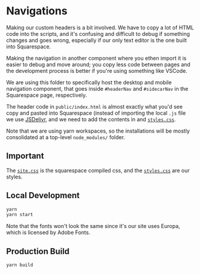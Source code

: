# Navigations

Making our custom headers is a bit involved. We have to copy a lot of HTML code
into the scripts, and it's confusing and difficult to debug if something changes
and goes wrong, especially if our only text editor is the one built into
Squarespace.

Making the navigation in another component where you ethen import it is easier to debug and move around;
you copy less code between pages and the development process is better if you're
using something like VSCode.

We are using this folder to specifically host the desktop and mobile navigation component,
that goes inside `#headerNav` and `#sidecarNav` in the Squarespace page, respectively.

The header code in `public/index.html` is almost exactly what you'd see copy and
pasted into Squarespace (instead of importing the local `.js` file we use
[JSDelivr](https://www.jsdelivr.com/), and we need to add the contents in and [`styles.css`](./public/styles.css).

Note that we are using yarn workspaces, so the installations will be mostly consolidated at a top-level `node_modules/` folder.

## Important

The [`site.css`](./public/site.css) is the squarespace compiled css, and the [`styles.css`](./public/styles.css) are our styles.

## Local Development

```bash
yarn
yarn start
```

Note that the fonts won't look the same since it's our site uses Europa, which is licensed by Adobe Fonts.

## Production Build

```bash
yarn build
```
